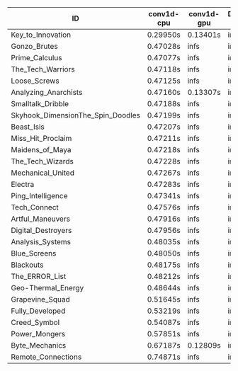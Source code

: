 |ID|conv1d-cpu|conv1d-gpu|DWSPConv2D-gpu|gemm-gpu|avg|
|-|-|-|-|-|-|
|Key_to_Innovation|0.29950s|0.13401s|infs|4.50789s|infs|
|Gonzo_Brutes|0.47028s|infs|infs|4.48379s|infs|
|Prime_Calculus|0.47077s|infs|infs|4.51241s|infs|
|The_Tech_Warriors|0.47118s|infs|infs|4.49298s|infs|
|Loose_Screws|0.47125s|infs|infs|4.64023s|infs|
|Analyzing_Anarchists|0.47160s|0.13307s|infs|4.49106s|infs|
|Smalltalk_Dribble|0.47188s|infs|infs|4.70167s|infs|
|Skyhook_DimensionThe_Spin_Doodles|0.47199s|infs|infs|4.52146s|infs|
|Beast_Isis|0.47207s|infs|infs|4.48910s|infs|
|Miss_Hit_Proclaim|0.47211s|infs|infs|4.56943s|infs|
|Maidens_of_Maya|0.47218s|infs|infs|4.48798s|infs|
|The_Tech_Wizards|0.47228s|infs|infs|4.69836s|infs|
|Mechanical_United|0.47267s|infs|infs|4.48745s|infs|
|Electra|0.47283s|infs|infs|4.50644s|infs|
|Ping_Intelligence|0.47341s|infs|infs|4.49282s|infs|
|Tech_Connect|0.47576s|infs|infs|4.59667s|infs|
|Artful_Maneuvers|0.47916s|infs|infs|4.71260s|infs|
|Digital_Destroyers|0.47956s|infs|infs|4.67792s|infs|
|Analysis_Systems|0.48035s|infs|infs|4.71836s|infs|
|Blue_Screens|0.48050s|infs|infs|4.69085s|infs|
|Blackouts|0.48175s|infs|infs|4.69353s|infs|
|The_ERROR_List|0.48212s|infs|infs|4.73106s|infs|
|Geo-Thermal_Energy|0.48644s|infs|infs|4.65030s|infs|
|Grapevine_Squad|0.51645s|infs|infs|4.49630s|infs|
|Fully_Developed|0.53219s|infs|infs|4.63506s|infs|
|Creed_Symbol|0.54087s|infs|infs|4.49609s|infs|
|Power_Mongers|0.57851s|infs|infs|4.63123s|infs|
|Byte_Mechanics|0.67187s|0.12809s|infs|4.53974s|infs|
|Remote_Connections|0.74871s|infs|infs|4.61898s|infs|
